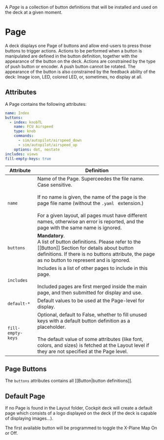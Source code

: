 A *Page* is a collection of button definitions that will be installed and used on the deck at a given moment.

# Page

A deck displays one Page of buttons and allow end-users to press those buttons to trigger actions. Actions to be performed when a button is manipulated are defined in the button definition, together with the appearance of the button on the deck. Actions are constrained by the type of push button or encoder. A push button cannot be rotated. The appearance of the button is also constrained by the feedback ability of the deck: Image icon, LED, colored LED, or, sometimes, no display at all.

## Attributes

A Page contains the following attributes:

```yaml
name: Index
buttons:
  - index: knobTL
    name: FCU Airspeed
    type: knob
    commands:
      - sim/autopilot/airspeed_down
      - sim/autopilot/airspeed_up
    options: dot, nostate
includes: views
fill-empty-keys: true
```

| Attribute         | Definition                                                                                                                                                                                                                                                                                                        |
| ----------------- | ----------------------------------------------------------------------------------------------------------------------------------------------------------------------------------------------------------------------------------------------------------------------------------------------------------------- |
| `name`            | Name of the Page. Superceedes the file name. Case sensitive.<br><br>If no name is given, the name of the page is the page file name (without the `.yaml ` extension.)<br><br>For a given layout, all pages must have different names, otherwise an error is reported, and the page with the same name is ignored. |
| `buttons`         | **Mandatory**.<br>A list of button definitions. Please refer to the [[Button]] Section for details about button definitions. If there is no buttons attribute, the page as no button to represent and is ignored.                                                                                                 |
| `includes`        | Includes is a list of other pages to include in this page.<br><br>Included pages are first merged inside the main page, and then submitted for display and use.<br>                                                                                                                                               |
| `default-*`       | Default values to be used at the Page-level for display.                                                                                                                                                                                                                                                          |
| `fill-empty-keys` | Optional, default to False, whether to fill unused keys with a default button definition as a placeholder.<br><br>The default value of some attributes (like font, colors, and sizes) is fetched at the Layout level if they are not specified at the Page level.                                                 |

## Page Buttons

The `buttons` attributes contains all [[Button|button definitions]].

## Default Page

If no Page is found in the Layout folder, Cockpit deck will create a default page which consists of a logo displayed on the deck (if the deck is capable of displaying images...).

The first available button will be programmed to toggle the X-Plane Map On or Off.
